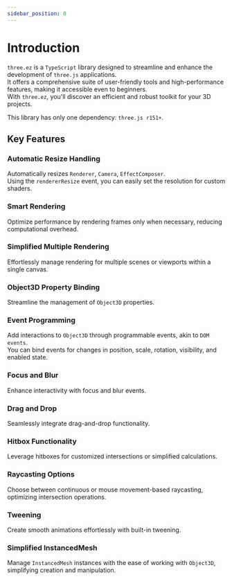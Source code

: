 ```yaml
---
sidebar_position: 0
---
```


# Introduction

`three.ez` is a `TypeScript` library designed to streamline and enhance the development of `three.js` applications. <br />
It offers a comprehensive suite of user-friendly tools and high-performance features, making it accessible even to beginners. <br />
With `three.ez`, you'll discover an efficient and robust toolkit for your 3D projects.

This library has only one dependency: `three.js r151+`.

## Key Features

### Automatic Resize Handling
Automatically resizes `Renderer`, `Camera`, `EffectComposer`. <br />
Using the `rendererResize` event, you can easily set the resolution for custom shaders.

### Smart Rendering
Optimize performance by rendering frames only when necessary, reducing computational overhead.

### Simplified Multiple Rendering
Effortlessly manage rendering for multiple scenes or viewports within a single canvas.

### Object3D Property Binding
Streamline the management of `Object3D` properties.

### Event Programming
Add interactions to `Object3D` through programmable events, akin to `DOM events`. <br />
You can bind events for changes in position, scale, rotation, visibility, and enabled state.

### Focus and Blur
Enhance interactivity with focus and blur events.

### Drag and Drop
Seamlessly integrate drag-and-drop functionality.

### Hitbox Functionality
Leverage hitboxes for customized intersections or simplified calculations.

### Raycasting Options
Choose between continuous or mouse movement-based raycasting, optimizing intersection operations.

### Tweening
Create smooth animations effortlessly with built-in tweening.

### Simplified InstancedMesh
Manage `InstancedMesh` instances with the ease of working with `Object3D`, simplifying creation and manipulation.
